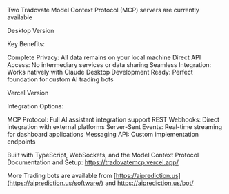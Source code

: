 Two Tradovate Model Context Protocol (MCP) servers are currently available

Desktop Version

Key Benefits:

Complete Privacy: All data remains on your local machine
Direct API Access: No intermediary services or data sharing
Seamless Integration: Works natively with Claude Desktop
Development Ready: Perfect foundation for custom AI trading bots

Vercel Version
 
Integration Options:

MCP Protocol: Full AI assistant integration support
REST Webhooks: Direct integration with external platforms
Server-Sent Events: Real-time streaming for dashboard applications
Messaging API: Custom implementation endpoints

Built with TypeScript, WebSockets, and the Model Context Protocol  
Documentation and Setup: https://tradovatemcp.vercel.app/

More Trading bots are available from [https://aiprediction.us](https://aiprediction.us/software/) and https://aiprediction.us/bot/
